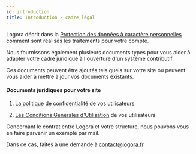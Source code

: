 ```yaml
---
id: introduction
title: Introduction - cadre légal
---
```


Logora décrit dans la [Protection des données à caractère personnelles](rgpd.md) comment sont réalisés les traitements pour votre compte. 

Nous fournissons également plusieurs documents types pour vous aider à adapter votre cadre juridique à l'ouverture d'un système contributif. 

Ces documents peuvent être ajoutés tels quels sur votre site ou peuvent vous aider à mettre à jour vos documents existants. 

#### Documents juridiques pour votre site

1) [La politique de confidentialité](confidentiality.md) de vos utilisateurs
   
2) [Les Conditions Générales d'Utilisation](terms.md) de vos utilisateurs
   
Concernant le contrat entre Logora et votre structure, nous pouvons vous en faire parvenir un exemple par mail. 

Dans ce cas, faites à une demande à contact@logora.fr. 

